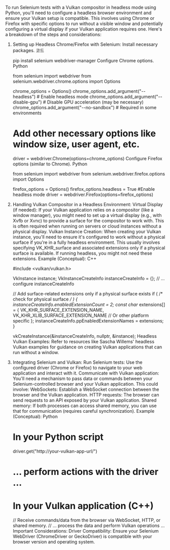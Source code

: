 To run Selenium tests with a Vulkan compositor in headless mode using Python, you'll need to configure a headless browser environment and ensure your Vulkan setup is compatible. This involves using Chrome or Firefox with specific options to run without a visible window and potentially configuring a virtual display if your Vulkan application requires one. 
Here's a breakdown of the steps and considerations:
1. Setting up Headless Chrome/Firefox with Selenium:
Install necessary packages.
코드

    pip install selenium webdriver-manager
Configure Chrome options.
Python

    from selenium import webdriver
    from selenium.webdriver.chrome.options import Options
    
    chrome_options = Options()
    chrome_options.add_argument("--headless")  # Enable headless mode
    chrome_options.add_argument("--disable-gpu") # Disable GPU acceleration (may be necessary)
    chrome_options.add_argument("--no-sandbox") # Required in some environments
    # Add other necessary options like window size, user agent, etc.
    
    driver = webdriver.Chrome(options=chrome_options)
Configure Firefox options (similar to Chrome). 
Python

    from selenium import webdriver
    from selenium.webdriver.firefox.options import Options
    
    firefox_options = Options()
    firefox_options.headless = True #Enable headless mode
    driver = webdriver.Firefox(options=firefox_options)
2. Handling Vulkan Compositor in a Headless Environment:
Virtual Display (if needed): If your Vulkan application relies on a compositor (like a window manager), you might need to set up a virtual display (e.g., with Xvfb or Xvnc) to provide a surface for the compositor to work with. This is often required when running on servers or cloud instances without a physical display.
Vulkan Instance Creation: When creating your Vulkan instance, you'll need to ensure it's configured to work without a physical surface if you're in a fully headless environment. This usually involves specifying VK_KHR_surface and associated extensions only if a physical surface is available. If running headless, you might not need these extensions.
Example (Conceptual): 
C++

    #include <vulkan/vulkan.h>
    
    VkInstance instance;
    VkInstanceCreateInfo instanceCreateInfo = {};
    // ... configure instanceCreateInfo
    
    // Add surface-related extensions only if a physical surface exists
    if ( /* check for physical surface */ ) {
      instanceCreateInfo.enabledExtensionCount = 2;
      const char* extensions[] = {
          VK_KHR_SURFACE_EXTENSION_NAME,
          VK_KHR_XLIB_SURFACE_EXTENSION_NAME // Or other platform specific
      };
      instanceCreateInfo.ppEnabledExtensionNames = extensions;
    }
    
    vkCreateInstance(&instanceCreateInfo, nullptr, &instance);
Headless Vulkan Examples: Refer to resources like Sascha Willems' headless Vulkan examples for guidance on creating Vulkan applications that can run without a window. 
3. Integrating Selenium and Vulkan:
Run Selenium tests: Use the configured driver (Chrome or Firefox) to navigate to your web application and interact with it.
Communicate with Vulkan application: You'll need a mechanism to pass data or commands between your Selenium-controlled browser and your Vulkan application. This could involve:
WebSockets: Establish a WebSocket connection between the browser and the Vulkan application.
HTTP requests: The browser can send requests to an API exposed by your Vulkan application.
Shared memory: If both processes can access shared memory, you can use that for communication (requires careful synchronization).
Example (Conceptual): 
Python

    # In your Python script
    driver.get("http://your-vulkan-app-url/")
    # ... perform actions with the driver ...
    
    # In your Vulkan application (C++)
    // Receive commands/data from the browser via WebSocket, HTTP, or shared memory.
    // ... process the data and perform Vulkan operations ...
Important Considerations:
Driver Compatibility: Ensure your Selenium WebDriver (ChromeDriver or GeckoDriver) is compatible with your browser version and operating system. 
